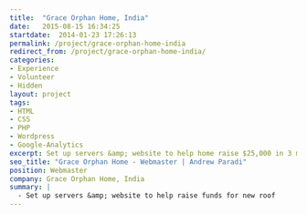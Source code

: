 ```yaml
---
title:  "Grace Orphan Home, India"
date:   2015-08-15 16:34:25
startdate:  2014-01-23 17:26:13
permalink: /project/grace-orphan-home-india
redirect_from: /project/grace-orphan-home-india/
categories:
- Experience
- Volunteer
- Hidden
layout: project
tags:
- HTML
- CSS
- PHP
- Wordpress
- Google-Analytics
excerpt: Set up servers &amp; website to help home raise $25,000 in 3 months.
seo_title: "Grace Orphan Home - Webmaster | Andrew Paradi"
position: Webmaster
company: Grace Orphan Home, India
summary: |
  - Set up servers &amp; website to help raise funds for new roof
---
```

